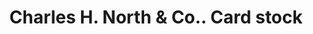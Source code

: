 ---
doi: 10.7916/D8SR0BG5
date_other: '1900'
date_other_textual: 1900-1909
form: printed ephemera
genre:
- Card stock
name:
- Charles H. North & Co.
object_in_context_url: https://biggert.cul.columbia.edu/items/view/ave_biggert_00355
subject_hierarchical_geographic:
- Boston, Massachusetts, United States
subject_name:
- Charles H. North & Co.
title: Charles H. North & Co.. Card stock
sort_title: Charles H. North & Co.. Card stock
call_number: ave_biggert_00355
coordinates:
- 42.35805555555556,-71.06361111111111
pid: ave_biggert_00355
identifiers: ave_biggert_00355
thumbnail: https://derivativo-3.library.columbia.edu/iiif/2/ldpd:344057/full/!256,256/0/native.jpg
permalink: "/items/ave_biggert_00355/"
layout: iiif-image-page
---